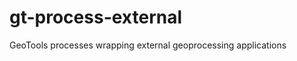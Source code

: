 gt-process-external
===================

GeoTools processes wrapping external geoprocessing applications